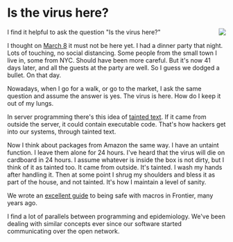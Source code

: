# Is the virus here?
<img src="http://scripting.com/images/2020/04/19/coronavirus.png" border="0" align="right">I find it helpful to ask the question "Is the virus here?"

I thought on <a href="http://scripting.com/2020/03/08.html">March 8</a> it must not be here yet. I had a dinner party that night. Lots of touching, no social distancing. Some people from the small town I live in, some from NYC. Should have been more careful. But it's now 41 days later, and all the guests at the party are well. So I guess we dodged a bullet. On that day.

Nowadays, when I go for a walk, or go to the market, I ask the same question and assume the answer is yes. The virus is here. How do I keep it out of my lungs. 

In server programming there's this idea of <a href="https://en.wikipedia.org/wiki/Taint_checking">tainted text</a>. If it came from outside the server, it could contain executable code. That's how hackers get into our systems, through tainted text. 

Now I think about packages from Amazon the same way. I have an untaint function. I leave them alone for 24 hours. I've heard that the virus will die on cardboard in 24 hours. I assume whatever is inside the box is not dirty, but I think of it as tainted too. It came from outside. It's tainted. I wash my hands after handling it. Then at some point I shrug my shoulders and bless it as part of the house, and not tainted. It's how I maintain a level of sanity.

We wrote an <a href="http://frontier.userland.com/reference/manila/macros/safeMacrosGuidelines">excellent guide</a> to being safe with macros in Frontier, many years ago. 

I find a lot of parallels between programming and epidemiology. We've been dealing with similar concepts ever since our software started communicating over the open network. 


